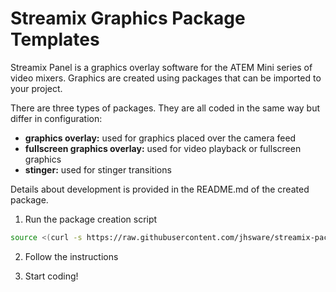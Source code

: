 # Streamix Graphics Package Templates

Streamix Panel is a graphics overlay software for the ATEM Mini series of video mixers. Graphics are created using packages that can be imported to your project.

There are three types of packages. They are all coded in the same way but differ in configuration:
- **graphics overlay:** used for graphics placed over the camera feed
- **fullscreen graphics overlay:** used for video playback or fullscreen graphics
- **stinger:** used for stinger transitions

Details about development is provided in the README.md of the created package.

1. Run the package creation script

```sh
source <(curl -s https://raw.githubusercontent.com/jhsware/streamix-package-templates/master/bin/install.sh) && ./create.sh
```

2. Follow the instructions

3. Start coding!
